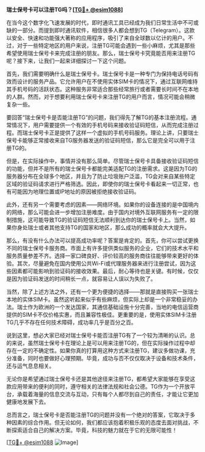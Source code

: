**瑞士保号卡可以注册TG吗？[[TG💪+ @esim1088](https://t.me/s/esim1088)]**

在当今这个数字化飞速发展的时代，即时通讯工具已经成为我们日常生活中不可或缺的一部分。而提到即时通讯软件，相信很多人都会想到TG（Telegram）。这款以安全、快速和功能强大著称的应用程序，吸引了来自全球数以亿计的用户。不过，对于一些特定地区的用户来说，注册TG可能会遇到一些小麻烦，尤其是那些希望使用瑞士保号卡来完成注册的朋友。那么，瑞士保号卡究竟能否用来注册TG呢？接下来，让我们一起来详细探讨一下这个问题。

首先，我们需要明确什么是瑞士保号卡。瑞士保号卡是一种专门为保持电话号码有效而设计的服务产品。它允许用户在不使用实体SIM卡的情况下，通过互联网维持其手机号码的活跃状态。这种服务非常适合那些经常旅行或者需要长时间不在本地的人群。然而，对于想要利用瑞士保号卡来注册TG的用户而言，情况可能会稍微复杂一些。

要回答“瑞士保号卡是否能注册TG”的问题，我们得先了解TG的基本注册流程。通常情况下，用户需要提供一个有效的手机号码来接收验证码短信，从而完成注册过程。而瑞士保号卡正是提供了这样一个虚拟的手机号码服务。理论上讲，只要瑞士保号卡能够正常接收来自TG服务器发送的验证码短信，那么它是完全可以用于注册TG的。

但是，在实际操作中，事情并没有那么简单。尽管瑞士保号卡具备接收验证码短信的功能，但并不是所有的瑞士保号卡都能完美适配TG的注册需求。这是因为TG的服务器分布在全球多个地区，并且为了防止垃圾账户泛滥，TG会对来自某些特定区域的验证码请求进行严格筛选。因此，即使你的瑞士保号卡看起来一切正常，也有可能因为地理位置或IP地址的原因被拒绝接收验证码。

此外，还有另一个需要考虑的因素——网络环境。如果你的设备连接的是中国境内的网络，那么可能会进一步增加注册难度。由于国内对境外互联网服务有一定的限制措施，这可能导致TG的验证码短信无法顺利到达你的瑞士保号卡上。当然，如果你身处瑞士或者其他支持TG的国家和地区，那么成功的概率就会大大提升。

那么，有没有什么办法可以提高成功率呢？答案是肯定的。首先，你可以尝试更换不同的瑞士保号卡服务商。市面上有许多提供类似服务的企业，它们的技术水平和服务质量参差不齐。选择一家口碑良好、评价较高的服务商往往能够带来更好的体验。其次，尽量避免在国内使用公共Wi-Fi或代理服务器来进行注册尝试，因为这些因素都可能影响到验证码的接收效果。最后，耐心等待也是关键。有时候，仅仅是因为验证码发送的时间稍长一点，就容易让人误以为失败了。

当然，除了上述方法之外，还有一个更为便捷的选择——那就是直接购买一张瑞士本地的实体SIM卡。虽然这听起来似乎有些麻烦，但实际上却是一个非常稳妥的办法。瑞士作为欧洲的一个发达国家，其通信基础设施十分完善，当地的电信运营商提供的SIM卡不仅价格实惠，而且兼容性极佳。更重要的是，使用实体SIM卡注册TG几乎不存在任何技术障碍，成功率几乎是百分之百。

说到这里，想必大家已经对瑞士保号卡能否注册TG有了一个较为清晰的认识。总的来说，虽然瑞士保号卡在理论上是可以用来注册TG的，但在实际操作过程中却存在一定的不确定性。如果你真的打算用这种方式来注册TG，建议多做功课，充分准备，同时也要做好心理预期。毕竟，成功与否不仅仅取决于设备和技术条件，还与运气息息相关。

无论你是希望通过瑞士保号卡还是其他途径来注册TG，都希望大家能够在享受这款应用带来的便利的同时，遵守相关的法律法规和社会公德。TG作为一个开放平台，承载着海量的信息交流与互动，只有每个人都尽到自己的责任，才能让它更加健康地发展下去。

总而言之，瑞士保号卡是否能注册TG的问题并没有一个绝对的答案，它取决于多种因素的综合作用。但无论如何，我们都应该抱着积极乐观的态度去面对挑战，不断探索适合自己的解决方案。毕竟，科技的魅力就在于它的无限可能性！

[[TG💪+ @esim1088](https://t.me/s/esim1088) ![Image](https://i.postimg.cc/4NQfJmqS/Snipaste-2025-05-13-00-14-12.png)]
